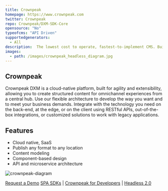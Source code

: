 ```yaml
---
title: Crownpeak
homepage: https://www.crownpeak.com
twitter: Crownpeak
repo: Crownpeak/DXM-SDK-Core
opensource: "No"
typeofcms: "API Driven"
supportedgenerators:
  - All
description:  The lowest cost to operate, fastest-to-implement CMS. Build scalable, secure, world-class websites and digital experiences in record time.
images:
  - path: /images/crownpeak_headless_diagram.jpg
---
```


## Crownpeak
Crownpeak DXM is a cloud-native platform, built for agility and extensibility, allowing you to create structured content for omnichannel experiences from a central hub. Use our flexible architecture to develop the way you want and to meet your business demands. Integrate with the technology you need on the back-end, at the edge, or on the client using RESTful APIs, out-of-the-box integrations, or customized solutions to work with legacy applications.

## Features
  - Cloud native, SaaS
  - Publish any format to any location
  - Content modeling
  - Component-based design
  - API and microservice architecture 

![crownpeak-diagram](https://www.crownpeak.com/products/digital-experience-platform/web-content-management/headless_2.0_diagram-01.jpg)

[Request a Demo](https://www.crownpeak.com/about/demo-request)
[SPA SDKs](https://github.com/Crownpeak/DXM-SDK-Examples) | [Crownpeak for Developers](https://www.crownpeak.com/why/why-for-developers) | [Headless 2.0](https://www.crownpeak.com/products/digital-experience-platform/web-content-management/headless-2)
